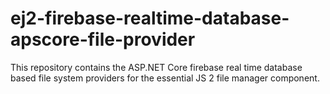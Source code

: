 # ej2-firebase-realtime-database-apscore-file-provider
This repository contains the ASP.NET Core firebase real time database based file system providers for the  essential JS 2 file manager component.
